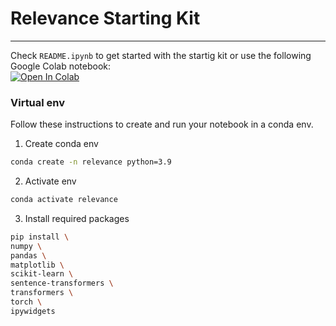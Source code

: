 # Relevance Starting Kit

***

Check `README.ipynb` to get started with the startig kit or use the following Google Colab notebook:  
[![Open In Colab](https://colab.research.google.com/assets/colab-badge.svg)](https://colab.research.google.com/drive/1ox8Ft80ylHu5KnDmaVl9Ens5GQCEizeI?usp=sharing)

### Virtual env
Follow these instructions to create and run your notebook in a conda env.

1. Create conda env

```bash
conda create -n relevance python=3.9
```

2. Activate env

```bash
conda activate relevance
```

3. Install required packages

```bash
pip install \
numpy \
pandas \
matplotlib \
scikit-learn \
sentence-transformers \
transformers \
torch \
ipywidgets
```
